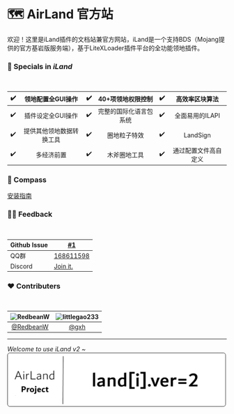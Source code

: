 # 🗺️ AirLand 官方站

欢迎！这里是iLand插件的文档站兼官方网站，iLand是一个支持BDS（Mojang提供的官方基岩版服务端），基于LiteXLoader插件平台的全功能领地插件。

### 🎯 Specials in *iLand*
<br>

✔️ | 领地配置全GUI操作 | ✔️ | 40+项领地权限控制 | ✔️ | 高效率区块算法
:-:|:-:|:-:|:-:|:-:|:-:
✔️ | 插件设定全GUI操作 | ✔️ | 完整的国际化语言包系统 | ✔️ | 全面易用的ILAPI
✔️ | 提供其他领地数据转换工具 | ✔️ | 圈地粒子特效 | ✔️ | LandSign
✔️ | 多经济前置 | ✔️ | 木斧圈地工具 | ✔️ | 通过配置文件高自定义

### 🧭 Compass

[安装指南]()

### 👩‍💻 Feedback
<br>

Github Issue | [#1](https://github.com/LiteLDev-LXL/iLand-Core/issues/1)
-|-
QQ群 | [168611598](https://jq.qq.com/?_wv=1027&k=EKSQnno0)
Discord | [Join it.](https://discord.gg/fEdM9eRhkH)

### ❤️ Contributers
<br>

![RedbeanW](https://avatars.githubusercontent.com/u/29711228?s=96&v=4) | ![littlegao233](https://avatars.githubusercontent.com/u/46601807?s=96&v=4)
:-:|:-:
[@RedbeanW](https://github.com/Redbeanw44602) | [@gxh](https://github.com/littlegao233)

---
*Welcome to use iLand v2 ~*<br>
![](img/v2.png)